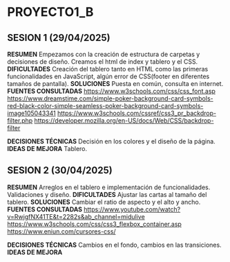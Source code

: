 # PROYECTO1_B

## SESION 1 (29/04/2025)

**RESUMEN**
Empezamos con la creación de estructura de carpetas y decisiones de diseño. 
Creamos el html de index y tablero y el CSS.
**DIFICULTADES**
Creación del tablero tanto en HTML como las primeras funcionalidades en JavaScript, algún error de CSS(footer en diferentes tamaños de pantalla).
**SOLUCIONES**
Puesta en común, consulta en internet.
**FUENTES CONSULTADAS**
https://www.w3schools.com/css/css_font.asp
https://www.dreamstime.com/simple-poker-background-card-symbols-red-black-color-simple-seamless-poker-background-card-symbols-image105043341
https://www.w3schools.com/cssref/css3_pr_backdrop-filter.php
https://developer.mozilla.org/en-US/docs/Web/CSS/backdrop-filter

**DECISIONES TÉCNICAS**
Decisión en los colores y el diseño de la página.
**IDEAS DE MEJORA**
Tablero.

## SESION 2 (30/04/2025)

**RESUMEN**
Arreglos en el tablero e implementación de funcionalidades.
Validaciones y diseño.
**DIFICULTADES**
Ajustar las cartas al tamaño del tablero.
**SOLUCIONES**
Cambiar el ratio de aspecto y el alto y ancho. 
**FUENTES CONSULTADAS**
https://www.youtube.com/watch?v=RwjgfNX41TE&t=2282s&ab_channel=midulive
https://www.w3schools.com/css/css3_flexbox_container.asp
https://www.eniun.com/cursores-css/

**DECISIONES TÉCNICAS**
Cambios en el fondo, cambios en las transiciones.
**IDEAS DE MEJORA**


